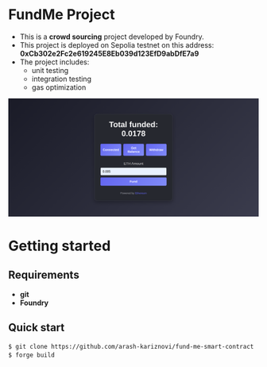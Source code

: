 # FundMe Project

- This is a **crowd sourcing** project developed by Foundry.
- This project is deployed on Sepolia testnet on this address: **0xCb302e2Fc2e619245E8Eb039d123EfD9abDfE7a9**
- The project includes: 
  - unit testing
  - integration testing
  - gas optimization

![Alt text](./fundme.png "Optional Title")

# Getting started 

## Requirements

- **git**
- **Foundry**

## Quick start

```bash
$ git clone https://github.com/arash-kariznovi/fund-me-smart-contract
$ forge build
```





